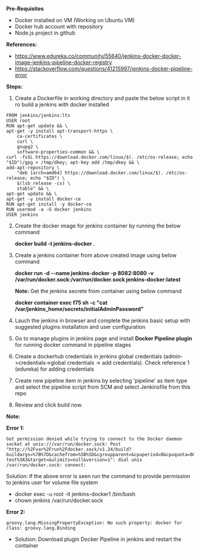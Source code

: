 
**Pre-Requisites**
- Docker installed on VM (Working on Ubuntu VM)
- Docker hub account with repository 
- Node.js project in github

**References:**

- https://www.edureka.co/community/55640/jenkins-docker-docker-image-jenkins-pipeline-docker-registry
- https://stackoverflow.com/questions/41215997/jenkins-docker-pipeline-error


**Steps:**

1. Create a Dockerfile in working directory and paste the below script in it ro build a jenkins with docker installed

```
FROM jenkins/jenkins:lts
USER root
RUN apt-get update && \
apt-get -y install apt-transport-https \
    ca-certificates \
    curl \
    gnupg2 \
    software-properties-common && \
curl -fsSL https://download.docker.com/linux/$(. /etc/os-release; echo "$ID")/gpg > /tmp/dkey; apt-key add /tmp/dkey && \
add-apt-repository \
    "deb [arch=amd64] https://download.docker.com/linux/$(. /etc/os-release; echo "$ID") \
    $(lsb_release -cs) \
    stable" && \
apt-get update && \
apt-get -y install docker-ce
RUN apt-get install -y docker-ce
RUN usermod -a -G docker jenkins
USER jenkins
```

2. Create the docker image for jenkins container by running the below command

    **docker build -t jenkins-docker .**

3. Create a jenkins container from above created image using below command

    **docker run -d --name jenkins-docker -p 8082:8080 -v /var/run/docker.sock:/var/run/docker.sock jenkins-docker:latest**

    **Note:** Get the jenkins secrete from container using below command

    **docker container exec f75 sh -c "cat /var/jenkins_home/secrets/initialAdminPassword"**
    
4. Lauch the jenkins in browser and complete the jenkins basic setup with suggested plugins installation and user configuration

5. Go to manage plugins in jenkins page and install **Docker Pipeline plugin** for running docker command in pipeline stages

6. Create a dockerhub credentials in jenkins global credentials (admin->credentials->global credentials -> add credentials). Check reference 1 (edureka) for adding credentials


7. Create new pipeline item in jenkins by selecting 'pipeline' as item type and select the pipeline script from SCM and select Jenkinsfile from this repo 

8. Review and click build now.

**Note:** 

**Error 1:** 

```
Got permission denied while trying to connect to the Docker daemon socket at unix:///var/run/docker.sock: Post "http://%2Fvar%2Frun%2Fdocker.sock/v1.24/build?buildargs=%7B%7D&cachefrom=%5B%5D&cgroupparent=&cpuperiod=0&cpuquota=0&cpusetcpus=&cpusetmems=&cpushares=0&dockerfile=Dockerfile&labels=%7B%7D&memory=0&memswap=0&networkmode=default&rm=1&shmsize=0&t=gustavoapolinario%2Fdocker-test%3A3&target=&ulimits=null&version=1": dial unix /var/run/docker.sock: connect:
```
Solution: If the above error is seen run the command to provide permission to jenkins user for volume file system
- docker exec -u root -it jenkins-docker1 /bin/bash
- chown jenkins /var/run/docker.sock



**Error 2:**

```groovy.lang.MissingPropertyException: No such property: docker for class: groovy.lang.Binding```

- Solution: Download plugin Docker Pipeline in jenkins and restart the container


